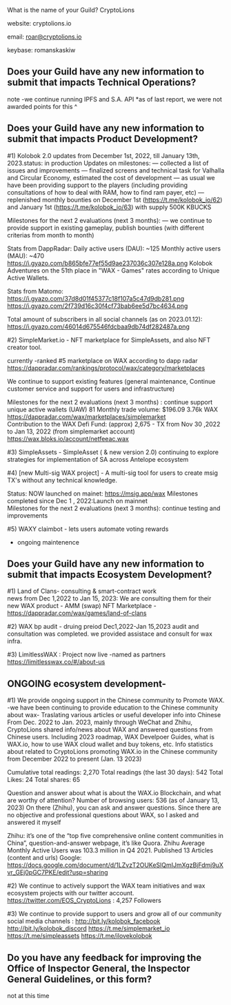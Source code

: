 What is the name of your Guild?
CryptoLions

website: cryptolions.io

email: roar@cryptolions.io

keybase: romanskaskiw


## Does your Guild have any new information to submit that impacts Technical Operations?

note -we continue  running  IPFS and S.A. API 
*as of last report, we were not awarded points for this ^


## Does your Guild have any new information to submit that impacts Product Development?


#1) Kolobok 2.0  updates from December 1st, 2022, till January 13th, 2023.status: in production
Updates on milestones:
— collected a list of issues and improvements 
— finalized screens and technical task for Valhalla and Circular Economy, estimated the cost of development
— as usual we have been providing support to the players (including providing consultations of how to deal with RAM, how to find ram payer, etc)
— replenished monthly bounties on December 1st (https://t.me/kolobok_io/62) and January 1st (https://t.me/kolobok_io/63) with supply 500K KBUCKS


Milestones for the next 2 evaluations (next 3 months):
— we continue to provide support in existing gameplay, publish bounties (with different criterias from month to month) 

Stats from DappRadar:
Daily active users (DAU): ~125 
Monthly active users (MAU): ~470
https://i.gyazo.com/b865bfe77ef55d9ae237036c307e128a.png
Kolobok Adventures on the 51th place in "WAX - Games" rates according to Unique Active Wallets.

Stats from Matomo:
https://i.gyazo.com/37d8d01f45377c18f107a5c47d9db281.png
https://i.gyazo.com/2f739d16c30f4cf73bab6ee5d7bc4634.png

Total amount of subscribers in all social channels (as on 2023.01.12):
https://i.gyazo.com/46014d675546fdcbaa9db74df282487a.png



#2) SimpleMarket.io - NFT marketplace for SimpleAssets, and also NFT creator tool.

currently -ranked #5 marketplace on WAX according to dapp radar https://dappradar.com/rankings/protocol/wax/category/marketplaces

We continue to support existing features (general maintenance, Continue customer service and support for users and infrastructure) 

Milestones for the next 2 evaluations (next 3 months) : 
continue support
unique active wallets (UAW) 81 
Monthly trade volume: $196.09   3.76k WAX  https://dappradar.com/wax/marketplaces/simplemarket    
Contribution to the WAX Defi Fund: (approx) 2,675 - TX from Nov 30 ,2022 to Jan 13, 2022 (from simplemarket account) https://wax.bloks.io/account/netfeeac.wax


#3) SimpleAssets -  SimpleAsset ( & new version 2.0)
continuing to explore strategies for implementation of SA across Antelope ecosystem 


#4) [new Multi-sig WAX project] - A multi-sig tool for users to create msig TX's without any technical knowledge. 

Status: NOW launched on mainet:   https://msig.app/wax 
Milestones completed since   Dec 1 , 2022:Launch on mainnet  
Milestones for the next 2 evaluations (next 3 months): continue testing and improvements 


#5) WAXY claimbot - lets users automate voting rewards 
- ongoing maintenence   



## Does your Guild have any new information to submit that impacts Ecosystem Development?

#1) Land of Clans- 
 consulting & smart-contract work  
news from  Dec 1,2022 to Jan 15, 2023: We are consulting them for their new WAX product - AMM (swap) NFT Marketplace
-https://dappradar.com/wax/games/land-of-clans


#2) WAX bp audit - druing preiod Dec1,2022-Jan 15,2023  audit and consultation was completed. we provided assistace and consult for wax infra. 


#3) LimitlessWAX : Project now live 
-named as partners https://limitlesswax.co/#/about-us 



##  ONGOING ecosystem development- 


#1) We provide ongoing support in the Chinese community to  Promote WAX. 
-we have been continuing to provide education to the Chinese community about wax- Traslating various articles or useful developer info into Chinese
From Dec. 2022 to Jan. 2023, mainly through WeChat and Zhihu, CryptoLions shared info/news about WAX and answered questions from Chinese users. Including 2023 roadmap, WAX Develpoer Guides, what is WAX.io, how to use WAX cloud wallet and buy tokens, etc.
 Info statistics about related to CryptoLions promoting WAX.io in the Chinese community from December 2022 to present (Jan. 13 2023)

Cumulative total readings: 2,270 
Total readings (the last 30 days): 542
Total Likes: 24
Total shares: 65

 Question and answer about what is about the WAX.io Blockchain, and what are worthy of attention? Number of browsing users: 536 (as of January 13, 2023)
On there (Zhihu), you can ask and answer questions. Since there are no objective and professional questions about WAX, so I asked and answered it myself

Zhihu: it’s one of the “top five comprehensive online content communities in China”, question-and-answer webpage, it’s like Quora. Zhihu Average Monthly Active Users was 103.3 million in Q4 2021.
 Published 13 Articles (content and urls)
Google: https://docs.google.com/document/d/1LZvzT2OUKeSlQmIJmXgzBjFdmj9uXvr_GEj0pGC7PKE/edit?usp=sharing 


#2) We continue to actively support the WAX team initiatives and wax ecosystem projects with our twitter account. https://twitter.com/EOS_CryptoLions : 4,257  Followers


#3) We continue to provide support to users and grow all of our community social media channels : http://bit.ly/kolobok_facebook http://bit.ly/kolobok_discord https://t.me/simplemarket_io https://t.me/simpleassets https://t.me/ilovekolobok


## Do you have any feedback for improving the Office of Inspector General, the Inspector General Guidelines, or this form?
not at this time
 
